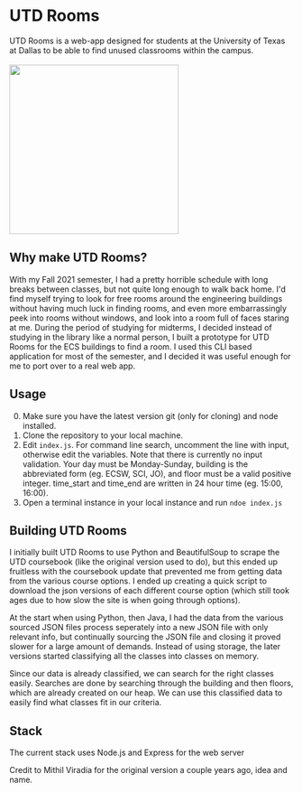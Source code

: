 # UTD Rooms

UTD Rooms is a web-app designed for students at the University of Texas at Dallas to be able to find unused classrooms within the campus.
<br></br>
<img src="https://upload.wikimedia.org/wikipedia/commons/7/7c/UT_Dallas_2_Color_Emblem_-_SVG_Brand_Identity_File.svg" width=300>

## Why make UTD Rooms?
With my Fall 2021 semester, I had a pretty horrible schedule with long breaks between classes, but not quite long enough to walk back home. I'd find myself trying to look for free rooms around the engineering buildings without having much luck in finding rooms, and even more embarrassingly peek into rooms without windows, and look into a room full of faces staring at me. During the period of studying for midterms, I decided instead of studying in the library like a normal person, I built a prototype for UTD Rooms for the ECS buildings to find a room. I used this CLI based application for most of the semester, and I decided it was useful enough for me to port over to a real web app. 

## Usage
0) Make sure you have the latest version git (only for cloning) and node installed. 
1) Clone the repository to your local machine.
2) Edit `index.js`. For command line search, uncomment the line with input, otherwise edit the variables. Note that there is currently no input validation. Your day must be Monday-Sunday, building is the abbreviated form (eg. ECSW, SCI, JO), and floor must be a valid positive integer. time_start and time_end are written in 24 hour time (eg. 15:00, 16:00). 
3) Open a terminal instance in your local instance and run `ndoe index.js`

## Building UTD Rooms
I initially built UTD Rooms to use Python and BeautifulSoup to scrape the UTD coursebook (like the original version used to do), but this ended up fruitless with the coursebook update that prevented me from getting data from the various course options. I ended up creating a quick script to download the json versions of each different course option (which still took ages due to how slow the site is when going through options).

At the start when using Python, then Java, I had the data from the various sourced JSON files process seperately into a new JSON file with only relevant info, but continually sourcing the JSON file and closing it proved slower for a large amount of demands. Instead of using storage, the later versions started classifying all the classes into classes on memory. 

Since our data is already classified, we can search for the right classes easily. Searches are done by searching through the building and then floors, which are already created on our heap. We can use this classified data to easily find what classes fit in our criteria. 

## Stack
The current stack uses Node.js and Express for the web server

Credit to Mithil Viradia for the original version a couple years ago, idea and name.  

